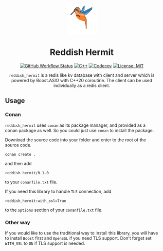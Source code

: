 <div align="center">
<img src="https://raw.githubusercontent.com/Kidsunbo/static_file/main/reddish_hermit/reddish%20hermit.png" style="width:100px; height:100px">
<h1>Reddish Hermit</h1>

[![GitHub Workflow Status](https://img.shields.io/github/actions/workflow/status/Kidsunbo/reddish_hermit/cmake.yml?label=Build&logo=CMake&style=flat-square)](https://github.com/Kidsunbo/reddish_hermit/actions/workflows/cmake.yml)
[![C++](https://img.shields.io/badge/C%2B%2B-20-brightgreen?style=flat-square&logo=cplusplus)](https://isocpp.org)
[![Codecov](https://img.shields.io/codecov/c/github/Kidsunbo/reddish_hermit?logo=codecov&style=flat-square)](https://codecov.io/gh/Kidsunbo/reddish_hermit)
[![License: MIT](https://img.shields.io/badge/License-MIT-blue.svg)](https://opensource.org/licenses/MIT)


`reddish_hermit` is a redis like kv database with client and server which is powered by Boost.ASIO with C++20 coroutine.
The client can be used individually as a redis client.
</div>

## Usage
### Conan
`reddish_hermit` uses `conan` as its package manager, and provided as a conan package as well. So you could just use `conan` to install the package.

Download the source code into your folder and enter to the root of the source code.

```
conan create .
```

and then add 
```
reddish_hermit/0.1.0
```
to your `conanfile.txt` file.

If you need this library to handle `TLS` connection, add 
```
reddish_hermit:with_ssl=True
```
to the `options` section of your `conanfile.txt` file.

### Other way
If you would like to use the traditional way to install this library, you will have to install `Boost` first and `OpenSSL` if you need TLS support. Don't forget set `WITH_SSL` to `ON` if TLS support is needed.
